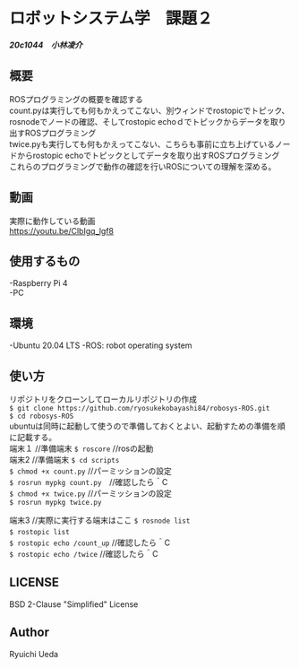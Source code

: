 # ロボットシステム学　課題２  
***20c1044　小林凌介***
## 概要 
ROSプログラミングの概要を確認する  
count.pyは実行しても何もかえってこない、別ウィンドでrostopicでトピック、rosnodeでノードの確認、そしてrostopic echoｄでトピックからデータを取り出すROSプログラミング  
twice.pyも実行しても何もかえってこない、こちらも事前に立ち上げているノードからrostopic echoでトピックとしてデータを取り出すROSプログラミング  
これらのプログラミングで動作の確認を行いROSについての理解を深める。
## 動画  
実際に動作している動画  
<https://youtu.be/ClbIgq_lgf8>
## 使用するもの
  -Raspberry Pi 4  
  -PC   
  ## 環境  
  -Ubuntu 20.04 LTS 
  -ROS: robot operating system
  ## 使い方  
リポジトリをクローンしてローカルリポジトリの作成  
`$ git clone https://github.com/ryosukekobayashi84/robosys-ROS.git`  
`$ cd robosys-ROS`  
ubuntuは同時に起動して使うので準備しておくとよい、起動すための準備を順に記載する。  
端末１  //準備端末
`$ roscore` //rosの起動   
端末2  //準備端末
`$ cd scripts`  
`$ chmod +x count.py` //パーミッションの設定  
`$ rosrun mypkg count.py`　//確認したら＾C  
`$ chmod +x twice.py` //パーミッションの設定  
`$ rosrun mypkg twice.py`   

端末3 //実際に実行する端末はここ
 `$ rosnode list`        
 `$ rostopic list `　　  
 `$ rostopic echo /count_up` //確認したら＾C   
 `$ rostopic echo /twice`  //確認したら＾C  
 ## LICENSE  
  BSD 2-Clause "Simplified" License 
 ## Author
 Ryuichi Ueda 
